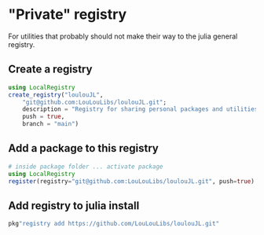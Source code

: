 # "Private" registry  

For utilities that probably should not make their way to the julia general registry.

## Create a registry

```julia
using LocalRegistry
create_registry("loulouJL", 
    "git@github.com:LouLouLibs/loulouJL.git";
    description = "Registry for sharing personal packages and utilities", 
    push = true, 
    branch = "main")
```


## Add a package to this registry

```julia
# inside package folder ... activate package
using LocalRegistry
register(registry="git@github.com:LouLouLibs/loulouJL.git", push=true)
```


## Add registry to julia install

```julia
pkg"registry add https://github.com/LouLouLibs/loulouJL.git"

```
